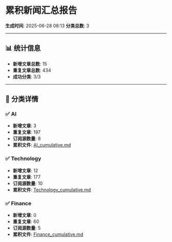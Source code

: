 # 累积新闻汇总报告

**生成时间**: 2025-06-28 08:13
**分类总数**: 3

---

## 📊 统计信息

- **新增文章总数**: 15
- **重复文章总数**: 434
- **成功分类**: 3/3

---

## 📂 分类详情

### ✅ AI
- **新增文章**: 3
- **重复文章**: 197
- **订阅源数量**: 8
- **累积文件**: [AI_cumulative.md](./AI_cumulative.md)

### ✅ Technology
- **新增文章**: 12
- **重复文章**: 177
- **订阅源数量**: 10
- **累积文件**: [Technology_cumulative.md](./Technology_cumulative.md)

### ✅ Finance
- **新增文章**: 0
- **重复文章**: 60
- **订阅源数量**: 5
- **累积文件**: [Finance_cumulative.md](./Finance_cumulative.md)
